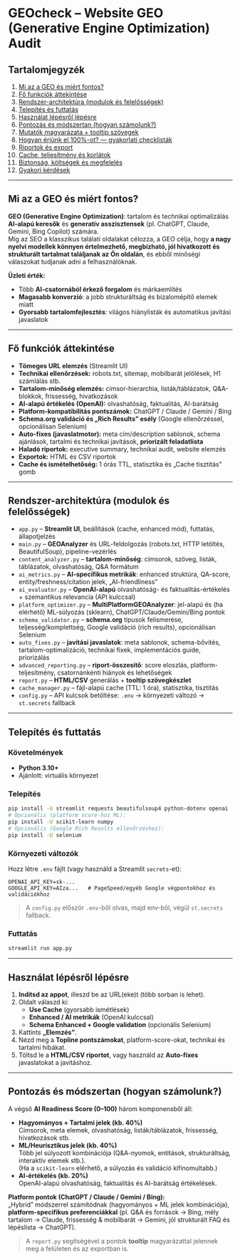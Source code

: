 # GEOcheck – Website GEO (Generative Engine Optimization) Audit  

## Tartalomjegyzék

1. [Mi az a GEO és miért fontos?](#mi-az-a-geo-és-miért-fontos)  
2. [Fő funkciók áttekintése](#fő-funkciók-áttekintése)  
3. [Rendszer-architektúra (modulok és felelősségek)](#rendszer-architektúra-modulok-és-felelősségek)  
4. [Telepítés és futtatás](#telepítés-és-futtatás)  
5. [Használat lépésről lépésre](#használat-lépésről-lépésre)  
6. [Pontozás és módszertan (hogyan számolunk?)](#pontozás-és-módszertan-hogyan-számolunk)  
7. [Mutatók magyarázata + tooltip szövegek](#mutatók-magyarázata--tooltip-szövegek)  
8. [Hogyan érjünk el 100%-ot? — gyakorlati checklisták](#hogyan-érjünk-el-100--ot--gyakorlati-checklisták)  
9. [Riportok és export](#riportok-és-export)  
10. [Cache, teljesítmény és korlátok](#cache-teljesítmény-és-korlátok)  
11. [Biztonság, költségek és megfelelés](#biztonság-költségek-és-megfelelés)  
12. [Gyakori kérdések](#gyakori-kérdések)

---

## Mi az a GEO és miért fontos?

**GEO (Generative Engine Optimization)**: tartalom és technikai optimalizálás **AI-alapú keresők** és **generatív asszisztensek** (pl. ChatGPT, Claude, Gemini, Bing Copilot) számára.  
Míg az SEO a klasszikus találati oldalakat célozza, a GEO célja, hogy **a nagy nyelvi modellek könnyen értelmezhető, megbízható, jól hivatkozott és strukturált tartalmat találjanak az Ön oldalán**, és ebből minőségi válaszokat tudjanak adni a felhasználóknak.

**Üzleti érték:**  
- Több **AI-csatornából érkező forgalom** és márkaemlítés  
- **Magasabb konverzió**: a jobb strukturáltság és bizalomépítő elemek miatt  
- **Gyorsabb tartalomfejlesztés**: világos hiánylisták és automatikus javítási javaslatok

---

## Fő funkciók áttekintése

- **Tömeges URL elemzés** (Streamlit UI)  
- **Technikai ellenőrzések:** robots.txt, sitemap, mobilbarát jelölések, H1 számlálás stb.  
- **Tartalom-minőség elemzés:** címsor-hierarchia, listák/táblázatok, Q&A-blokkok, frissesség, hivatkozások  
- **AI-alapú értékelés (OpenAI):** olvashatóság, faktualitás, AI-barátság  
- **Platform-kompatibilitás pontszámok:** ChatGPT / Claude / Gemini / Bing  
- **Schema.org validáció és „Rich Results” esély** (Google ellenőrzéssel, opcionálisan Selenium)  
- **Auto-fixes (javaslatmotor):** meta cím/description sablonok, schema ajánlások, tartalmi és technikai javítások, **priorizált feladatlista**  
- **Haladó riportok:** executive summary, technikai audit, website elemzés  
- **Exportok:** HTML és CSV riportok  
- **Cache és ismételhetőség:** 1 órás TTL, statisztika és „Cache tisztítás” gomb

---

## Rendszer-architektúra (modulok és felelősségek)

- `app.py` – **Streamlit UI**, beállítások (cache, enhanced mód), futtatás, állapotjelzés  
- `main.py` – **GEOAnalyzer** és URL-feldolgozás (robots.txt, HTTP letöltés, BeautifulSoup), pipeline-vezérlés  
- `content_analyzer.py` – **tartalom-minőség**: címsorok, szöveg, listák, táblázatok, olvashatóság, Q&A formátum  
- `ai_metrics.py` – **AI-specifikus metrikák**: enhanced struktúra, QA-score, entity/freshness/citation jelek, „AI-friendliness”  
- `ai_evaluator.py` – **OpenAI-alapú** olvashatóság- és faktualitás-értékelés + szemantikus relevancia (API kulccsal)  
- `platform_optimizer.py` – **MultiPlatformGEOAnalyzer**: jel-alapú és (ha elérhető) ML-súlyozás (sklearn), ChatGPT/Claude/Gemini/Bing pontok  
- `schema_validator.py` – **schema.org** típusok felismerése, teljesség/komplettség, Google validáció (rich results), opcionálisan Selenium  
- `auto_fixes.py` – **javítási javaslatok**: meta sablonok, schema-bővítés, tartalom-optimalizáció, technikai fixek, implementációs guide, priorizálás  
- `advanced_reporting.py` – **riport-összesítő**: score eloszlás, platform-teljesítmény, csatornánkénti hiányok és lehetőségek  
- `report.py` – **HTML/CSV** generálás + **tooltip szövegkészlet**  
- `cache_manager.py` – fájl-alapú cache (TTL: 1 óra), statisztika, tisztítás  
- `config.py` – API kulcsok betöltése: `.env` → környezeti változó → `st.secrets` fallback

---

## Telepítés és futtatás

### Követelmények
- **Python 3.10+**  
- Ajánlott: virtuális környezet

### Telepítés
```bash
pip install -U streamlit requests beautifulsoup4 python-dotenv openai
# Opcionális (platform score-hoz ML):
pip install -U scikit-learn numpy
# Opcionális (Google Rich Results ellenőrzéshez):
pip install -U selenium
```

### Környezeti változók
Hozz létre `.env` fájlt (vagy használd a Streamlit `secrets`-et):

```env
OPENAI_API_KEY=sk-...
GOOGLE_API_KEY=AIza...   # PageSpeed/egyéb Google végpontokhoz és validációkhoz
```

> A `config.py` először `.env`-ből olvas, majd env-ből, végül `st.secrets` fallback.

### Futtatás
```bash
streamlit run app.py
```

---

## Használat lépésről lépésre

1. **Indítsd az appot**, illeszd be az URL(eke)t (több sorban is lehet).  
2. Oldalt válaszd ki:  
   - **Use Cache** (gyorsabb ismétlések)  
   - **Enhanced / AI metrikák** (OpenAI kulccsal)  
   - **Schema Enhanced + Google validation** (opcionális Selenium)  
3. Kattints **„Elemzés”**.  
4. Nézd meg a **Topline pontszámokat**, platform-score-okat, technikai és tartalmi hibákat.  
5. Töltsd le a **HTML/CSV riportot**, vagy használd az **Auto-fixes** javaslatokat a javításhoz.

---

## Pontozás és módszertan (hogyan számolunk?)

A végső **AI Readiness Score (0–100)** három komponensből áll:

- **Hagyományos + Tartalmi jelek (kb. 40%)**  
  Címsorok, meta elemek, olvashatóság, listák/táblázatok, frissesség, hivatkozások stb.
- **ML/Heurisztikus jelek (kb. 40%)**  
  Több jel súlyozott kombinációja (Q&A-nyomok, entitások, strukturáltság, interaktív elemek stb.).  
  (Ha a `scikit-learn` elérhető, a súlyozás és validáció kifinomultabb.)
- **AI-értékelés (kb. 20%)**  
  OpenAI-alapú olvashatóság, faktualitás és AI-barátság értékelések.

**Platform pontok (ChatGPT / Claude / Gemini / Bing):**  
„Hybrid” módszerrel számítódnak (hagyományos + ML jelek kombinációja), **platform-specifikus preferenciákkal** (pl. Q&A és források → Bing, mély tartalom → Claude, frissesség & mobilbarát → Gemini, jól strukturált FAQ és lépéslista → ChatGPT).

> A `report.py` segítségével a pontok **tooltip** magyarázattal jelennek meg a felületen és az exportban is.
